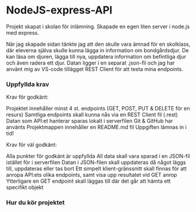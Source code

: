 # NodeJS-express-API
Projekt skapat i skolan för inlämning. Skapade en egen liten server i node.js med express. 

När jag skapade sidan tänkte jag att den skulle vara ämnad för en skolklass, där eleverna själva skulle kunna lägga in information om 
bondgårdsdjur. De kan läsa om djuren, lägga till nya, uppdatera information om befintliga djur och även radera ett djur. 
Datan ligger i en separat .json-fil och jag har använt mig av VS-code tillägget REST Client för att testa mina endpoints. 

### Uppfyllda krav

Krav för godkänt:

Projektet innehåller minst 4 st. endpoints (GET, POST, PUT & DELETE för en resurs) 
Samtliga endpoints skall kunna nås via en REST Client fil (.rest) 
Datan som API:et hanterar sparas lokalt i serverfilen 
Git & GitHub har använts 
Projektmappen innehåller en README.md fil 
Uppgiften lämnas in i tid! 
  

Krav för väl godkänt:

Alla punkter för godkänt är uppfyllda
All data skall vara sparad i en JSON-fil istället för i serverfilen
Datan i JSON-filen skall uppdateras då något läggs till, uppdateras eller tas bort
Ett simpelt klient-gränssnitt skall finnas för att anropa API:ets olika endpoints, samt visa upp resultatet vid GET anrop
Ytterligare en GET endpoint skall läggas till där det går att hämta ett specifikt objekt

### Hur du kör projektet


